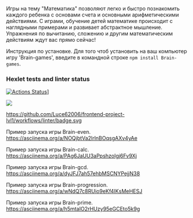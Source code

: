 <p>
Игры на тему "Математика" позволяют легко и быстро познакомить каждого ребенка с основами счета и основными арифметическими действиями. С играми, обучение детей математике происходит с наглядными примерами и развивает абстрактное мышление. Упражнения по вычитанию, сложению и другим математическим действиям ждут вас прямо сейчас!</p>

Инструкция по установке.
Для того чтоб установить на ваш компьютер игру 'Brain-games', введите в командной строке ```npm install Brain-games```.

### Hexlet tests and linter status

[![Actions Status](https://github.com/Luce62006/frontend-project-lvl1/workflows/hexlet-check/badge.svg)](https://github.com/Luce62006/frontend-project-lvl1/actions)]

<a href="https://codeclimate.com/github/Luce62006/frontend-project-lvl1/maintainability"><img src="https://api.codeclimate.com/v1/badges/fec0e1c21b59fa4a9e1c/maintainability" /></a>

https://github.com/Luce62006/frontend-project-lvl1/workflows/linter/badge.svg

  
Пример запуска игры Brain-even.  <https://asciinema.org/a/NOQjbtVa2lrlnBOqsgAXv4yAe>

Пример запуска игры Brain-calc.  <https://asciinema.org/a/PAg6JaUU3aPpshzolgj6Fv9Xj>

Пример запуска игры Brain-gcd.  <https://asciinema.org/a/dyJFJ7ah57ehbMSCNYPejjN38>

Пример запуска игры Brain-progression.  <https://asciinema.org/a/wNdQ7c8RUio9eKf4IKsMeHESJ>

Пример запуска игры Brain-prime.  <https://asciinema.org/a/h5mtaIO2rHUzy95eGCEto5k9g>

